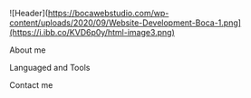 ![Header](https://bocawebstudio.com/wp-content/uploads/2020/09/Website-Development-Boca-1.png](https://i.ibb.co/KVD6p0y/html-image3.png)

About me

Languaged and Tools

Contact me
